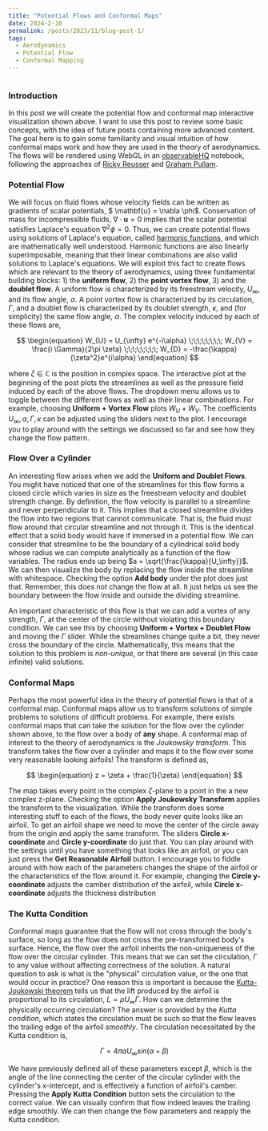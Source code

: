```yaml
---
title: "Potential Flows and Conformal Maps"
date: 2024-2-10
permalink: /posts/2023/11/blog-post-1/
tags:
  - Aerodynamics
  - Potential Flow
  - Conformal Mapping
---
```


<div id="plot-options-container" style="display: flex; align-items: flex-start;">
  <div id="plot-container" style="flex: 1;">
    <div id="observablehq-viewof-gl-a125070b"></div>
    <div id="observablehq-viewof-options-a125070b"></div>
  </div>
  <div id="options-container" style="flex: 1; margin-left: 10px;"> 
    <div id="observablehq-viewof-flowSelection-a125070b"></div>
    <div id="observablehq-viewof-alpha_deg-a125070b"></div>
    <div id="observablehq-viewof-U-a125070b"></div>
    <div id="observablehq-viewof-Gamma-a125070b"></div>
    <div id="observablehq-viewof-Kappa-a125070b"></div>
    <div id="observablehq-viewof-shift-a125070b"></div>
    <div id="observablehq-viewof-shift_vertical-a125070b"></div>
  </div>
</div>

<div id="observablehq-KuttaButton-a125070b"></div>


### Introduction
In this post we will create the potential flow and conformal map interactive visualization shown above. I want to use this post to review some basic concepts, with the idea of future posts containing more advanced content. The goal here is to gain some familiarity and visual intuition of how conformal maps work and how they are used in the theory of aerodynamics. The flows will be rendered using WebGL in an [observableHQ](https://observablehq.com/) notebook, following the approaches of [Ricky Reusser](https://observablehq.com/@rreusser/adaptive-domain-coloring) and [Graham Pullam](https://observablehq.com/@grahampullan/joukowski-airfoils). 

### Potential Flow
We will focus on fluid flows whose velocity fields can be written as gradients of scalar potentials, $ \mathbf{u} = \nabla \phi$. Conservation of mass for incompressible fluids, $\nabla \cdot \mathbf{u}= 0$ implies that the scalar potential satisfies Laplace's equation $\nabla^2 \phi = 0$. Thus, we can create potential flows using solutions of Laplace's equation, called [harmonic functions](https://en.wikipedia.org/wiki/Harmonic_function), and which are mathematically well understood. Harmonic functions are also linearly superimposable, meaning that their linear combinations are also valid solutions to Laplace's equations. We will exploit this fact to create flows which are relevant to the theory of aerodynamics, using three fundamental building blocks: 1) the **uniform flow**, 2) the **point vortex flow**, 3) and the **doublet flow**. A uniform flow is characterized by its freestream velocity, $U_{\infty}$, and its flow angle, $\alpha$. A point vortex flow is characterized by its circulation, $\Gamma$, and a doublet flow is characterized by its doublet strength, $\kappa$, and (for simplicity) the same flow angle, $\alpha$. The complex velocity induced by each of these flows are, 

$$
\begin{equation}
W_{U} = U_{\infty} e^{-i\alpha} \;\;\;\;\;\;\;\;
W_{V} = \frac{i \Gamma}{2\pi \zeta} \;\;\;\;\;\;\;\;
W_{D} = -\frac{\kappa}{\zeta^2}e^{i\alpha}
\end{equation}
$$

where $\zeta \in \mathbb{C}$ is the position in complex space. The interactive plot at the beginning of the post plots the streamlines as well as the pressure field induced by each of the above flows. The dropdown menu allows us to toggle between the different flows as well as their linear combinations. For example, choosing **Uniform + Vortex Flow** plots $W_{U} + W_{V}$. The coefficients $U_\infty,\alpha,\Gamma,\kappa$ can be adjusted using the sliders next to the plot. I encourage you to play around with the settings we discussed so far and see how they change the flow pattern. 


### Flow Over a Cylinder
An interesting flow arises when we add the **Uniform and Doublet Flows**. You might have noticed that one of the streamlines for this flow forms a closed circle which varies in size as the freestream velocity and doublet strength change. By definition, the flow velocity is parallel to a streamline and never perpendicular to it. This implies that a closed streamline divides the flow into two regions that cannot communicate. That is, the fluid must flow around that circular streamline and not through it. This is the identical effect that a solid body would have if immersed in a potential flow. We can consider that streamline to be the boundary of a cylindrical solid body whose radius we can compute analytically as a function of the flow variables. The radius ends up being $a = \sqrt{\frac{\kappa}{U_\infty}}$. We can then visualize the body by replacing the flow inside the streamline with whitespace. Checking the option **Add body** under the plot does just that. Remember, this does not change the flow at all. It just helps us see the boundary between the flow inside and outside the dividing streamline. 

An important characteristic of this flow is that we can add a vortex of any strength, $\Gamma$, at the center of the circle without violating this boundary condition. We can see this by choosing **Uniform + Vortex + Doublet Flow** and moving the $\Gamma$ slider. While the streamlines change quite a bit, they never cross the boundary of the circle. Mathematically, this means that the solution to this problem is *non-unique*, or that there are several (in this case infinite) valid solutions. 

### Conformal Maps
Perhaps the most powerful idea in the theory of potential flows is that of a conformal map. Conformal maps allow us to transform solutions of simple problems to solutions of difficult problems. For example, there exists conformal maps that can take the solution for the flow over the cylinder shown above, to the flow over a body of **any** shape. A conformal map of interest to the theory of aerodynamics is the *Joukowsky transform*. This transform takes the flow over a cylinder and maps it to the flow over some very reasonable looking airfoils! The transform is defined as,

$$
\begin{equation}
  z = \zeta + \frac{1}{\zeta}
\end{equation}
$$

The map takes every point in the complex $\zeta$-plane to a point in the a new complex z-plane. Checking the option **Apply Joukowsky Transform** applies the transform to the visualization. While the transform does some interesting stuff to each of the flows, the body never quite looks like an airfoil. To get an airfoil shape we need to move the center of the circle away from the origin and apply the same transform. The sliders **Circle x-coordinate** and **Circle y-coordinate** do just that. You can play around with the settings until you have something that looks like an airfoil, or you can just press the **Get Reasonable Airfoil** button. I encourage you to fiddle around with how each of the parameters changes the shape of the airfoil or the characteristics of the flow around it. For example, changing the **Circle y-coordinate** adjusts the camber distribution of the airfoil, while **Circle x-coordinate** adjusts the thickness distribution

### The Kutta Condition

Conformal maps guarantee that the flow will not cross through the body's surface, so long as the flow does not cross the pre-transformed body's surface. Hence, the flow over the airfoil inherits the non-uniqueness of the flow over the circular cylinder. This means that we can set the circulation, $\Gamma$ to any value without affecting correctness of the solution. A natural question to ask is what is the "physical" circulation value, or the one that would occur in practice?  One reason this is important is because the [Kutta-Joukowski theorem](https://en.wikipedia.org/wiki/Kutta%E2%80%93Joukowski_theorem) tells us that the lift produced by the airfoil is proportional to its circulation, $L = \rho U_\infty \Gamma$. How can we determine the physically occurring circulation? The answer is provided by the *Kutta condition*, which states the circulation must be such so that the flow leaves the trailing edge of the airfoil *smoothly*. The circulation necessitated by the Kutta condition is,

$$
\begin{equation}
  \Gamma = 4 \pi a U_\infty sin(\alpha + \beta)
\end{equation}
$$


We have previously defined all of these parameters except $\beta$, which is the angle of the line connecting the center of the circular cylinder with the cylinder's x-intercept, and is effectively a function of airfoil's camber. Pressing the **Apply Kutta Condition** button sets the circulation to the correct value. We can visually confirm that flow indeed leaves the trailing edge smoothly. We can then change the flow parameters and reapply the Kutta condition. 

<style>
    #wrapper {
      /* Add height to ensure there's enough scrollable content */
      height: 1000px; /* You can adjust this height as needed */
    }

    #plot-options-container {
      display: flex;
      align-items: flex-start;
      position: static;
      top: 0; /* Stick to the top of the viewport */
      background-color: white; /* Adjust the background color as needed */
      z-index: 1; /* Add z-index to ensure it appears above other content */
    }

    #plot-container {
      flex: 1;
    }

    #options-container {
      flex: 1;
      margin-left: 10px;
    }
    
  </style>



<link rel="stylesheet" href="https://cdn.jsdelivr.net/npm/@observablehq/inspector@5/dist/inspector.css">
<script type="module">
import {Runtime, Inspector} from "https://cdn.jsdelivr.net/npm/@observablehq/runtime@5/dist/runtime.js";
import define from "https://api.observablehq.com/d/6a13ba7040fa6e52@2064.js?v=4";
new Runtime().module(define, name => {
  if (name === "viewof gl") return new Inspector(document.querySelector("#observablehq-viewof-gl-a125070b"));
  if (name === "viewof flowSelection") return new Inspector(document.querySelector("#observablehq-viewof-flowSelection-a125070b"));
  if (name === "viewof alpha_deg") return new Inspector(document.querySelector("#observablehq-viewof-alpha_deg-a125070b"));
  if (name === "viewof U") return new Inspector(document.querySelector("#observablehq-viewof-U-a125070b"));
  if (name === "viewof Gamma") return new Inspector(document.querySelector("#observablehq-viewof-Gamma-a125070b"));
  if (name === "viewof Kappa") return new Inspector(document.querySelector("#observablehq-viewof-Kappa-a125070b"));
  if (name === "viewof shift") return new Inspector(document.querySelector("#observablehq-viewof-shift-a125070b"));
  if (name === "viewof shift_vertical") return new Inspector(document.querySelector("#observablehq-viewof-shift_vertical-a125070b"));
  if (name === "viewof options") return new Inspector(document.querySelector("#observablehq-viewof-options-a125070b"));
  if (name === "KuttaButton") return new Inspector(document.querySelector("#observablehq-KuttaButton-a125070b"));
  return ["programInfo","render","executeMultipleFunctions","values","radius","AirfoilButton","x_te","Kutta_circulation","initialGrid","beta","values_uniform","values_vortex","values_doublet","grid","values_uniform_doublet","values_uniform_vortex","values_uniform_vortex_doublet","values_vortex_doublet","AirfoilButtonList","alpha","transform","body"].includes(name);
});
</script>